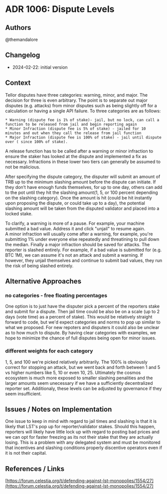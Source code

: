 # ADR 1006: Dispute Levels

## Authors

@themandalore

## Changelog

- 2024-02-22: initial version

## Context

Tellor disputes have three categories:  warning, minor, and major.  The decision for three is even arbitrary.  The point is to separate out major disputes (e.g. attacks) from minor disputes such as being slightly off for a calculation or having a single API failure.  To three categories are as follows:

    * Warning (dispute fee is 1% of stake)- jail, but no lock, can call a function to be released from jail and begin reporting again
    * Minor Infraction (dispute fee is 5% of stake) - jailed for 10 minutes and out when they call the release from jail function
    * Major Infraction (dispute fee is 100% of stake) - jail until dispute over ( since 100% of stake).

A release function has to be called after a warning or minor infraction to ensure the staker has looked at the dispute and implemented a fix as necessary. Infractions in these lower two tiers can generally be assumed to not be malicious. 

After specifying the dispute category, the disputer will submit an amount of TRB up to the minimum slashing amount before the dispute can initiate. If they don’t have enough funds themselves, for up to one day, others can add to the pot until they hit the slashing amount(1, 5, or 100 percent depending on the slashing category).  Once the amount is hit (could be hit instantly upon proposing the dispute, or could take up to a day), the potential slashing amount will be taken from the disputed validator and placed into a locked stake.

To clarify, a warning is more of a pause.  For example, your machine submitted a bad value.  Address it and click "unjail" to resume again.  
A minor infraction will usually come after a warning, for example, you're submitting 1% under everyone else repeatedly and threatining to pull down the median.  Finally a major infraction should be saved for attacks.  The reporter is slashed entirely.  For example, if a bad value is submitted for (e.g. BTC 1M), we can assume it's not an attack and submit a warning.  If however, they unjail themselves and continue to submit bad values, they run the risk of being slashed entirely. 


## Alternative Approaches

### no categories - free floating percentages

One option is to just have the disputer pick a percent of the reporters stake and submit for a dispute.  Then jail time could be also be on a scale (up to 2 days (vote time) as a percent of stake).  This would be relatively straight forward to code, but we'd expect categories and norms to pop up similar to what we proposed.  For new repoters and disputers it could also be unclear as to how much to dispute. By having clear categories with examples, we hope to minimize the chance of full disputes being open for minor issues. 

### different weights for each category

1, 5, and 100 we're picked relatively arbitrarily.  The 100% is obviously correct for stopping an attack, but we went back and forth between 1 and 5 vs higher numbers like 5, 10 or even 10, 25.  Ultimately the cosmos ecosystem is much more exposed to smaller slashing penalities and the larger amounts seem unecessary if we have a sufficiently decentralized reporter set.  Additionaly, these levels can be adjusted by governance if they seem insufficient. 

## Issues / Notes on Implementation

One issue to keep in mind with regard to jail times and slashing is that it is likely that LST's pop up for reporter/validator stakes.  Should this happen, reporters will likely have little lock up with regard to posting bad prices and we can opt for faster freezing as its not their stake that they are actually losing.  This is a problem with any delegated system and must be monitored that incentives and slashing conditions properly discentive operators even if it is not their capital.  


## References / Links

[https://forum.celestia.org/t/defending-against-lst-monopolies/1554/27](https://forum.celestia.org/t/defending-against-lst-monopolies/1554/27)
